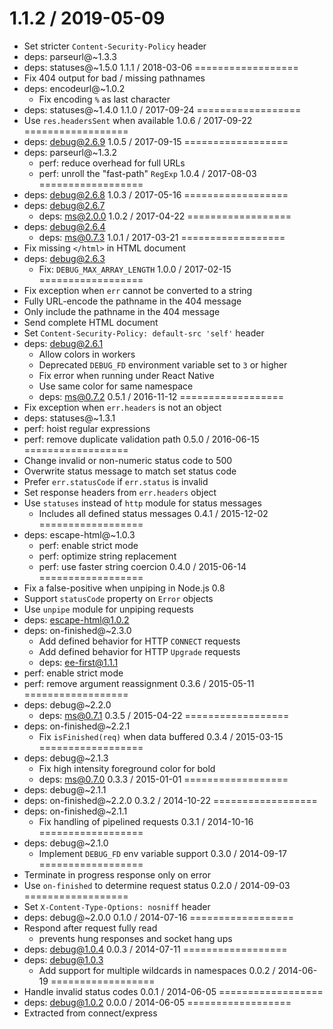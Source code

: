 1.1.2 / 2019-05-09
==================
  * Set stricter `Content-Security-Policy` header
  * deps: parseurl@~1.3.3
  * deps: statuses@~1.5.0
1.1.1 / 2018-03-06
==================
  * Fix 404 output for bad / missing pathnames
  * deps: encodeurl@~1.0.2
    - Fix encoding `%` as last character
  * deps: statuses@~1.4.0
1.1.0 / 2017-09-24
==================
  * Use `res.headersSent` when available
1.0.6 / 2017-09-22
==================
  * deps: debug@2.6.9
1.0.5 / 2017-09-15
==================
  * deps: parseurl@~1.3.2
    - perf: reduce overhead for full URLs
    - perf: unroll the "fast-path" `RegExp`
1.0.4 / 2017-08-03
==================
  * deps: debug@2.6.8
1.0.3 / 2017-05-16
==================
  * deps: debug@2.6.7
    - deps: ms@2.0.0
1.0.2 / 2017-04-22
==================
  * deps: debug@2.6.4
    - deps: ms@0.7.3
1.0.1 / 2017-03-21
==================
  * Fix missing `</html>` in HTML document
  * deps: debug@2.6.3
    - Fix: `DEBUG_MAX_ARRAY_LENGTH`
1.0.0 / 2017-02-15
==================
  * Fix exception when `err` cannot be converted to a string
  * Fully URL-encode the pathname in the 404 message
  * Only include the pathname in the 404 message
  * Send complete HTML document
  * Set `Content-Security-Policy: default-src 'self'` header
  * deps: debug@2.6.1
    - Allow colors in workers
    - Deprecated `DEBUG_FD` environment variable set to `3` or higher
    - Fix error when running under React Native
    - Use same color for same namespace
    - deps: ms@0.7.2
0.5.1 / 2016-11-12
==================
  * Fix exception when `err.headers` is not an object
  * deps: statuses@~1.3.1
  * perf: hoist regular expressions
  * perf: remove duplicate validation path
0.5.0 / 2016-06-15
==================
  * Change invalid or non-numeric status code to 500
  * Overwrite status message to match set status code
  * Prefer `err.statusCode` if `err.status` is invalid
  * Set response headers from `err.headers` object
  * Use `statuses` instead of `http` module for status messages
    - Includes all defined status messages
0.4.1 / 2015-12-02
==================
  * deps: escape-html@~1.0.3
    - perf: enable strict mode
    - perf: optimize string replacement
    - perf: use faster string coercion
0.4.0 / 2015-06-14
==================
  * Fix a false-positive when unpiping in Node.js 0.8
  * Support `statusCode` property on `Error` objects
  * Use `unpipe` module for unpiping requests
  * deps: escape-html@1.0.2
  * deps: on-finished@~2.3.0
    - Add defined behavior for HTTP `CONNECT` requests
    - Add defined behavior for HTTP `Upgrade` requests
    - deps: ee-first@1.1.1
  * perf: enable strict mode
  * perf: remove argument reassignment
0.3.6 / 2015-05-11
==================
  * deps: debug@~2.2.0
    - deps: ms@0.7.1
0.3.5 / 2015-04-22
==================
  * deps: on-finished@~2.2.1
    - Fix `isFinished(req)` when data buffered
0.3.4 / 2015-03-15
==================
  * deps: debug@~2.1.3
    - Fix high intensity foreground color for bold
    - deps: ms@0.7.0
0.3.3 / 2015-01-01
==================
  * deps: debug@~2.1.1
  * deps: on-finished@~2.2.0
0.3.2 / 2014-10-22
==================
  * deps: on-finished@~2.1.1
    - Fix handling of pipelined requests
0.3.1 / 2014-10-16
==================
  * deps: debug@~2.1.0
    - Implement `DEBUG_FD` env variable support
0.3.0 / 2014-09-17
==================
  * Terminate in progress response only on error
  * Use `on-finished` to determine request status
0.2.0 / 2014-09-03
==================
  * Set `X-Content-Type-Options: nosniff` header
  * deps: debug@~2.0.0
0.1.0 / 2014-07-16
==================
  * Respond after request fully read
    - prevents hung responses and socket hang ups
  * deps: debug@1.0.4
0.0.3 / 2014-07-11
==================
  * deps: debug@1.0.3
    - Add support for multiple wildcards in namespaces
0.0.2 / 2014-06-19
==================
  * Handle invalid status codes
0.0.1 / 2014-06-05
==================
  * deps: debug@1.0.2
0.0.0 / 2014-06-05
==================
  * Extracted from connect/express
